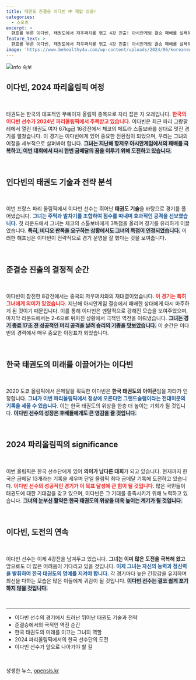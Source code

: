 ```yaml
---
title: 태권도 준결승 이다빈 中 제압 성공!
categories:
  - 스포츠
excerpt: >
  환호를 부른 이다빈, 태권도에서 저우쩌치를 꺾고 4강 진출! 아시안게임 결승 패배를 설욕하며 한국 여자 태권도의 간판으로서 그랜드슬램을 향해 나아간다. 파리 올림픽에서의 다음 경기에 기대감이 모아진다!
feature_text: >
  환호를 부른 이다빈, 태권도에서 저우쩌치를 꺾고 4강 진출! 아시안게임 결승 패배를 설욕하며 한국 여자 태권도의 간판으로서 그랜드슬램을 향해 나아간다. 파리 올림픽에서의 다음 경기에 기대감이 모아진다!
image: 'https://www.behealthy4u.com/wp-content/uploads/2024/06/koreanews.jpg'
---
```


<p><img src="https://www.behealthy4u.com/wp-content/uploads/2024/06/koreanews.jpg" alt="info 속보" /></p>

<h2 data-ke-size="size26">이다빈, 2024 파리올림픽 여정</h2>

<p data-ke-size="size16">&nbsp;</p>

<p data-ke-size="size16">태권도는 한국의 대표적인 무예이자 올림픽 종목으로 자리 잡은 지 오래입니다. <b><span style="color: #ee2323;">한국의 이다빈 선수가 2024년 파리올림픽에서 주목받고 있습니다.</span></b> 이다빈은 최근 파리 그랑팔레에서 열린 태권도 여자 67kg급 16강전에서 체코의 페트라 스톨보바를 상대로 멋진 경기를 펼쳤습니다. 이 경기는 이다빈에게 있어 중요한 전환점이 되었으며, 우리는 그녀의 여정을 세부적으로 살펴봐야 합니다. <b><span style="background-color: #21538527;">그녀는 지난해 항저우 아시안게임에서의 패배를 극복하고, 이번 대회에서 다시 한번 금메달의 꿈을 이루기 위해 도전하고 있습니다.</span></b></p>

<p data-ke-size="size16">&nbsp;</p>

<h2 data-ke-size="size26">인다빈의 태권도 기술과 전략 분석</h2>

<p data-ke-size="size16">&nbsp;</p>

<p data-ke-size="size16">이번 프랑스 파리 올림픽에서 이다빈 선수는 뛰어난 <b>태권도 기술</b>을 바탕으로 경기를 풀어냈습니다. <b><span style="color: #1a5490;">그녀는 주먹과 발차기를 조합하여 점수를 따내며 효과적인 공격을 선보였습니다.</span></b> 첫 라운드에서 그녀는 체코의 스톨보바에게 3득점을 올리며 경기를 유리하게 이끌었습니다. <b><span style="background-color: #21538527;">특히, 비디오 판독을 요구하는 상황에서도 그녀의 득점이 인정되었습니다.</span></b> 이러한 해프닝은 이다빈이 전략적으로 경기 운영을 잘 했다는 것을 보여줍니다.</p>

<p data-ke-size="size16">&nbsp;</p>

<h2 data-ke-size="size26">준결승 진출의 결정적 순간</h2>

<p data-ke-size="size16">&nbsp;</p>

<p data-ke-size="size16">이다빈이 참전한 8강전에서는 중국의 저우쩌치와의 재대결이었습니다. <b><span style="color: #ee2323;">이 경기는 특히 그녀에게 의미가 있었습니다.</span></b> 지난해 아시안게임 결승에서 패배한 상대에게 다시 마주하게 된 것이기 때문입니다. 이를 통해 이다빈은 멘탈적으로 강해진 모습을 보여주었으며, 마지막 라운드에서는 2-6으로 뒤처진 상황에서 극적인 역전을 이뤄냈습니다. <b><span style="background-color: #21538527;">그녀는 경기 종료 17초 전 성공적인 머리 공격을 날려 승리의 기쁨을 맛보았습니다.</span></b> 이 순간은 이다빈의 경력에서 매우 중요한 이정표가 되었습니다.</p>

<p data-ke-size="size16">&nbsp;</p>

<h2 data-ke-size="size26">한국 태권도의 미래를 이끌어가는 이다빈</h2>

<p data-ke-size="size16">&nbsp;</p>

<p data-ke-size="size16">2020 도쿄 올림픽에서 은메달을 획득한 이다빈은 <b>한국 태권도의 아이콘</b>임을 자타가 인정합니다. <b><span style="color: #1a5490;">그녀가 이번 파리올림픽에서 정상에 오른다면 그랜드슬램이라는 전대미문의 기록을 세울 수 있습니다.</span></b> 이는 한국 태권도의 위상을 한층 더 높이는 기회가 될 것입니다. <b><span style="background-color: #21538527;">이다빈 선수의 성장은 후배들에게도 큰 영감을 줄 것입니다.</span></b></p>

<p data-ke-size="size16">&nbsp;</p>

<h2 data-ke-size="size26">2024 파리올림픽의 significance</h2>

<p data-ke-size="size16">&nbsp;</p>

<p data-ke-size="size16">이번 올림픽은 한국 선수단에게 있어 <b>의미가 남다른 대회</b>가 되고 있습니다. 현재까지 한국은 금메달 13개라는 기록을 세우며 단일 올림픽 최다 금메달 기록에 도전하고 있습니다. <b><span style="color: #ee2323;">이다빈 선수의 성공적인 경기가 이 목표 달성에 큰 힘이 될 것입니다.</span></b> 많은 국민들이 태권도에 대한 기대감을 갖고 있으며, 이다빈은 그 기대를 충족시키기 위해 노력하고 있습니다. <b><span style="background-color: #21538527;">그녀의 눈부신 활약은 한국 태권도의 위상을 더욱 높이는 계기가 될 것입니다.</span></b></p>

<p data-ke-size="size16">&nbsp;</p>

<h2 data-ke-size="size26">이다빈, 도전의 연속</h2>

<p data-ke-size="size16">&nbsp;</p>

<p data-ke-size="size16">이다빈 선수는 이제 4강전을 남겨두고 있습니다. <b>그녀는 이미 많은 도전을 극복해 왔고</b> 앞으로도 더 많은 어려움이 기다리고 있을 것입니다. <b><span style="color: #1a5490;">이제 그녀는 자신의 능력과 정신력을 발휘하여 한국 태권도의 명예를 지켜야 합니다.</span></b> 각 경기마다 높은 긴장감을 유지하며 최선을 다하는 모습은 많은 이들에게 귀감이 될 것입니다. <b><span style="background-color: #21538527;">이다빈 선수는 결코 쉽게 포기하지 않을 것입니다.</span></b></p>

<p data-ke-size="size16">&nbsp;</p>

<hr>

<ul>
    <li>이다빈 선수의 경기에서 드러난 뛰어난 태권도 기술과 전략</li>
    <li>준결승에서의 극적인 역전 순간</li>
    <li>한국 태권도의 미래를 이끄는 그녀의 역할</li>
    <li>2024 파리올림픽에서의 한국 선수단의 도전</li>
    <li>이다빈 선수가 앞으로 나아가야 할 길</li>
</ul>

<p data-ke-size="size16">&nbsp;</p>
생생한 뉴스, <a href="https://opensis.kr" rel="dofollow">opensis.kr</a>


